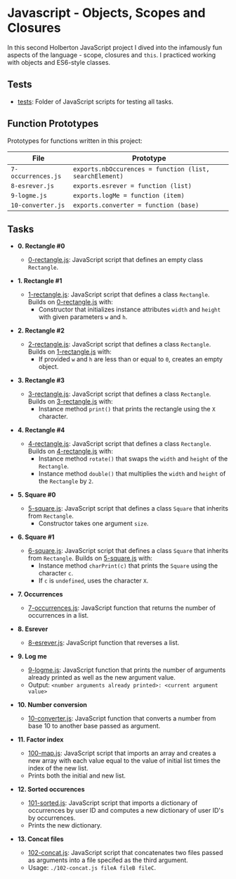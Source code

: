 # Javascript - Objects, Scopes and Closures

In this second Holberton JavaScript project I dived into the infamously fun
aspects of the language - scope, closures and `this`. I practiced working with
objects and ES6-style classes.

## Tests

* [tests](./tests): Folder of JavaScript scripts for testing all tasks.

## Function Prototypes

Prototypes for functions written in this project:

| File               | Prototype                                               |
| ------------------ | ------------------------------------------------------- |
| `7-occurrences.js` | `exports.nbOccurences = function (list, searchElement)` |
| `8-esrever.js`     | `exports.esrever = function (list)`                     |
| `9-logme.js`       | `exports.logMe = function (item)`                       |
| `10-converter.js`  | `exports.converter = function (base)`                   |


## Tasks

* **0. Rectangle #0**
  * [0-rectangle.js](./0-rectangle.js): JavaScript script that defines an empty
class `Rectangle`.

* **1. Rectangle #1**
  * [1-rectangle.js](./1-rectangle.js): JavaScript script that defines a class
`Rectangle`. Builds on [0-rectangle.js](./0-rectangle.js) with:
    * Constructor that initializes instance attributes `width` and `height` with
given parameters `w` and `h`.

* **2. Rectangle #2**
  * [2-rectangle.js](./2-rectangle.js): JavaScript script that defines a class
`Rectangle`. Builds on [1-rectangle.js](./1-rectangle.js) with:
    * If provided `w` and `h` are less than or equal to `0`, creates an empty object.

* **3. Rectangle #3**
  * [3-rectangle.js](./3-rectangle.js): JavaScript script that defines a class
`Rectangle`. Builds on [3-rectangle.js](./3-rectangle.js) with:
    * Instance method `print()` that prints the rectangle using the `X` character.

* **4. Rectangle #4**
  * [4-rectangle.js](./4-rectangle.js): JavaScript script that defines a class
`Rectangle`. Builds on [4-rectangle.js](./4-rectangle.js) with:
    * Instance method `rotate()` that swaps the `width` and `height` of the `Rectangle`.
    * Instance method `double()` that multiplies the `width` and `height` of the
`Rectangle` by `2`.

* **5. Square #0**
  * [5-square.js](./5-square.js): JavaScript script that defines a class `Square`
that inherits from `Rectangle`.
    * Constructor takes one argument `size`.

* **6. Square #1**
  * [6-square.js](./6-square.js): JavaScript script that defines a class `Square`
that inherits from `Rectangle`. Builds on [5-square.js](./5-square.js) with:
    * Instance method `charPrint(c)` that prints the `Square` using the character
`c`.
    * If `c` is `undefined`, uses the character `X`.

* **7. Occurrences**
  * [7-occurrences.js](./7-occurrences.js): JavaScript function that returns the
number of occurrences in a list.

* **8. Esrever**
  * [8-esrever.js](./8-esrever.js): JavaScript function that reverses a list.

* **9. Log me**
  * [9-logme.js](./9-logme.js): JavaScript function that prints the number of
arguments already printed as well as the new argument value.
  * Output: `<number arguments already printed>: <current argument value>`

* **10. Number conversion**
  * [10-converter.js](./10-converter.js): JavaScript function that converts a number
from base 10 to another base passed as argument.

* **11. Factor index**
  * [100-map.js](./100-map.js): JavaScript script that imports an array and creates
a new array with each value equal to the value of initial list times the index of
the new list.
  * Prints both the initial and new list.

* **12. Sorted occurences**
  * [101-sorted.js](./101-sorted.js): JavaScript script that imports a dictionary
of occurrences by user ID and computes a new dictionary of user ID's by occurrences.
  * Prints the new dictionary.

* **13. Concat files**
  * [102-concat.js](./102-concat.js): JavaScript script that concatenates two files
passed as arguments into a file specifed as the third argument.
  * Usage: `./102-concat.js fileA fileB fileC`.
